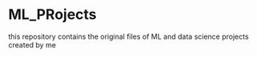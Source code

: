 # ML_PRojects
this repository contains the original files of ML and data science projects created by me 

